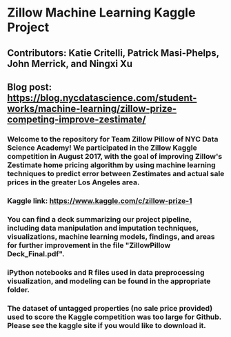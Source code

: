 # Zillow Machine Learning Kaggle Project
## Contributors: Katie Critelli, Patrick Masi-Phelps, John Merrick, and Ningxi Xu
## Blog post: https://blog.nycdatascience.com/student-works/machine-learning/zillow-prize-competing-improve-zestimate/

### Welcome to the repository for Team Zillow Pillow of NYC Data Science Academy! We participated in the Zillow Kaggle competition in August 2017, with the goal of improving Zillow's Zestimate home pricing algorithm by using machine learning techniques to predict error between Zestimates and actual sale prices in the greater Los Angeles area.

### Kaggle link: https://www.kaggle.com/c/zillow-prize-1

### You can find a deck summarizing our project pipeline, including data manipulation and imputation techniques, visualizations, machine learning models, findings, and areas for further improvement in the file "ZillowPillow Deck_Final.pdf".

### iPython notebooks and R files used in data preprocessing visualization, and modeling can be found in the appropriate folder. 

### The dataset of untagged properties (no sale price provided) used to score the Kaggle competition was too large for Github. Please see the kaggle site if you would like to download it. 
